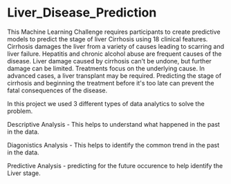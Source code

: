 # Liver_Disease_Prediction
This Machine Learning Challenge requires participants to create predictive models to predict the stage of liver Cirrhosis using 18 clinical features. Cirrhosis damages the liver from a variety of causes leading to scarring and liver failure.  Hepatitis and chronic alcohol abuse are frequent causes of the disease. Liver damage caused by cirrhosis can't be undone, but further damage can be limited. Treatments focus on the underlying cause. In advanced cases, a liver transplant may be required. Predicting the stage of cirrhosis and beginning the treatment before it's too late can prevent the fatal consequences of the disease.

In this project we used 3 different types of data analytics to solve the problem.

Descriptive Analysis - This helps to understand what happened in the past in the data.

Diagonistics Analysis - This helps to identify the common trend in the past in the data.

Predictive Analysis - predicting for the future occurence to help identify the Liver stage.
